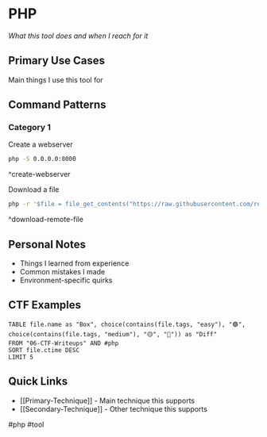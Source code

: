 # PHP

_What this tool does and when I reach for it_

## Primary Use Cases

Main things I use this tool for

## Command Patterns

### Category 1

Create a webserver
```bash
php -S 0.0.0.0:8000
```
^create-webserver

Download a file
```bash
php -r '$file = file_get_contents("https://raw.githubusercontent.com/rebootuser/LinEnum/master/LinEnum.sh"); file_put_contents("LinEnum.sh",$file);'
```
^download-remote-file

## Personal Notes

- Things I learned from experience
- Common mistakes I made
- Environment-specific quirks

## CTF Examples

```dataview
TABLE file.name as "Box", choice(contains(file.tags, "easy"), "🟢", choice(contains(file.tags, "medium"), "🟡", "🔴")) as "Diff"
FROM "06-CTF-Writeups" AND #php
SORT file.ctime DESC
LIMIT 5
```

## Quick Links

- [[Primary-Technique]] - Main technique this supports
- [[Secondary-Technique]] - Other technique this supports

#php #tool